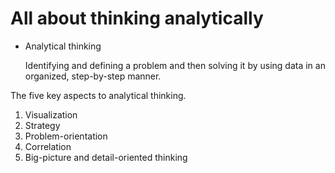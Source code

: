 <h1>All about thinking analytically</h1>

<ul>
  <li>Analytical thinking</li>
  <p>Identifying and defining a problem and then solving it by using data in an organized, step-by-step manner.</p>
  </ul>

<p>The five key aspects to analytical thinking.</p>

<ol>
  <li>Visualization</li>
  <li>Strategy</li>
  <li>Problem-orientation</li>
  <li>Correlation</li>
  <li>Big-picture and detail-oriented thinking</li>
  </ol>
